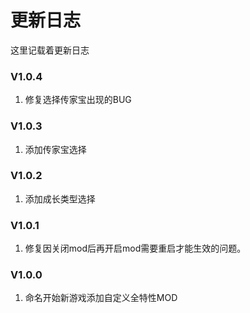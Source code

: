 # 更新日志
这里记载着更新日志  
### V1.0.4
1. 修复选择传家宝出现的BUG
### V1.0.3
1. 添加传家宝选择
### V1.0.2
1. 添加成长类型选择
### V1.0.1
1. 修复因关闭mod后再开启mod需要重启才能生效的问题。
### V1.0.0
1. 命名开始新游戏添加自定义全特性MOD